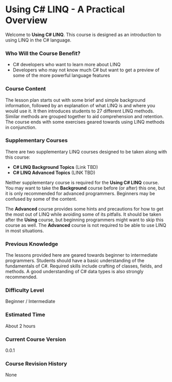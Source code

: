 [//]: # (GENERATED FILE -- DO NOT EDIT)
# Using C# LINQ - A Practical Overview
Welcome to **Using C# LINQ**. This course is designed as an introduction to using LINQ in the C# language.

### Who Will the Course Benefit?
 - C# developers who want to learn more about LINQ
 - Developers who may not know much C# but want to get a preview of some of the more powerful language features

### Course Content
The lesson plan starts out with some brief and simple background information, followed by an explanation of what LINQ is and where you would use it. It then introduces students to 27 different LINQ methods. Similar methods are grouped together to aid comprehension and retention. The course ends with some exercises geared towards using LINQ methods in conjunction.

### Supplementary Courses
There are two supplementary LINQ courses designed to be taken along with this course:
 - **C# LINQ Background Topics** (Link TBD)
 - **C# LINQ Advanced Topics** (LINK TBD)

Neither supplementary course is required for the **Using C# LINQ** course. You may want to take the **Background** course before (or after) this one, but it is only recommended for advanced programmers. Beginners may be confused by some of the content.

The **Advanced** course provides some hints and precautions for how to get the most out of LINQ while avoiding some of its pitfalls. It should be taken after the **Using** course, but beginning programmers might want to skip this course as well. The **Advanced** course is not required to be able to use LINQ in most situations.

### Previous Knowledge
The lessons provided here are geared towards beginner to intermediate programmers. Students should have a basic understanding of the fundamentals of C#. Required skills include crafting of classes, fields, and methods. A good understanding of C# data types is also strongly recommended. 

### Difficulty Level
Beginner / Intermediate

### Estimated Time
About 2 hours

### Current Course Version
0.0.1

### Course Revision History
None

